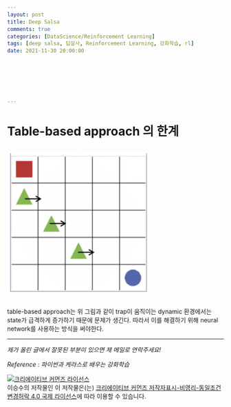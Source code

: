 ```yaml
---
layout: post
title: Deep Salsa
comments: true
categories: [DataScience/Reinforcement Learning]
tags: [deep salsa, 딥살사, Reinforcement Learning, 강화학습, rl]
date: 2021-11-30 20:00:00






---
```


# Table-based approach 의 한계

## <img src="https://github.com/aLVINlEE9/aLVINlEE9.github.io/blob/master/assets/img/DS-Reinforcement%20Learning/2021-12-05-rlpost15-01.png?raw=true" alt="2021-12-05-rlpost15-01.png" style="zoom:50%;" />

table-based approach는 위 그림과 같이 trap이 움직이는 dynamic 환경에서는 state가 급격하게 증가하기 때문에 문제가 생긴다. 따라서 이를 해결하기 위해 neural network를 사용하는 방식을 써야한다. 

------

*제가 올린 글에서 잘못된 부분이 있으면 제 메일로 연락주세요!*

*Reference : 파이썬과 케라스로 배우는 강화학습*

<a rel="license" href="http://creativecommons.org/licenses/by-nc-sa/4.0/"><img alt="크리에이티브 커먼즈 라이선스" style="border-width:0" src="https://i.creativecommons.org/l/by-nc-sa/4.0/88x31.png" /></a><br /><span xmlns:cc="http://creativecommons.org/ns#" property="cc:attributionName">이승수</span>의 저작물인 이 저작물은(는) <a rel="license" href="http://creativecommons.org/licenses/by-nc-sa/4.0/">크리에이티브 커먼즈 저작자표시-비영리-동일조건변경허락 4.0 국제 라이선스</a>에 따라 이용할 수 있습니다.